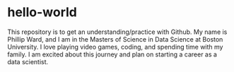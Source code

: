 # hello-world
This repository is to get an understanding/practice with Github.
My name is Phillip Ward, and I am in the Masters of Science in Data Science at Boston University.
I love playing video games, coding, and spending time with my family.
I am excited about this journey and plan on starting a career as a data scientist. 
